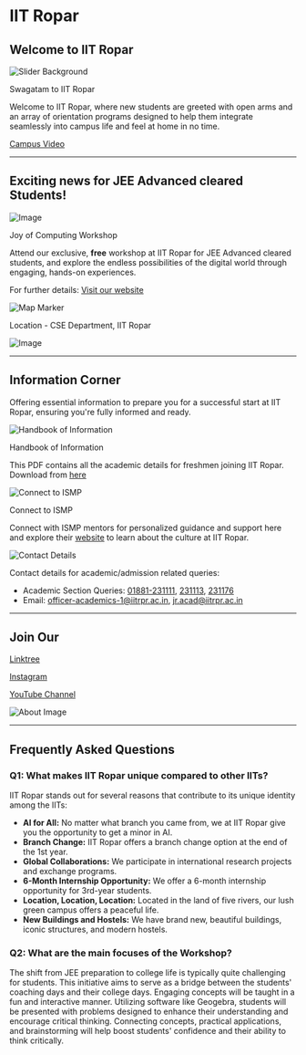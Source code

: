 # IIT Ropar

## Welcome to IIT Ropar

![Slider Background](images/slider-bg3.png)

Swagatam to IIT Ropar

Welcome to IIT Ropar, where new students are greeted with open arms and an array of orientation programs designed to help them integrate seamlessly into campus life and feel at home in no time.

[Campus Video](https://drive.google.com/file/d/1Iq39k0rplGGp_Yc4FM37wGkj0QKrDReW/view)

---

## Exciting news for JEE Advanced cleared Students!

![Image](images/s2.png)

Joy of Computing Workshop

Attend our exclusive, **free** workshop at IIT Ropar for JEE Advanced cleared students, and explore the endless possibilities of the digital world through engaging, hands-on experiences.

For further details: [Visit our website](https://www.iitrpr.ac.in/swagatam/)

![Map Marker](https://www.google.com/maps/place/S.+Ramanujan+Block+-+IIT+Ropar/@30.9688583,76.4750874,18.28z/data=!4m6!3m5!1s0x39055541f9d03931:0xd82463b14ef85ff0!8m2!3d30.9689972!4d76.4756899!16s%2Fg%2F11g22z9t9g?entry=ttu)

Location - CSE Department, IIT Ropar

![Image](images/imgg.png)

---

## Information Corner

Offering essential information to prepare you for a successful start at IIT Ropar, ensuring you're fully informed and ready.

![Handbook of Information](images/s5.png)

Handbook of Information

This PDF contains all the academic details for freshmen joining IIT Ropar. Download from [here](https://www.iitrpr.ac.in/sites/default/files/Handbook-of-Information-AY-2024-25.pdf)

![Connect to ISMP](images/s6.png)

Connect to ISMP

Connect with ISMP mentors for personalized guidance and support here and explore their [website](https://www.iitrpr.ac.in/ismp/) to learn about the culture at IIT Ropar.

![Contact Details](images/s7.png)

Contact details for academic/admission related queries:

- Academic Section Queries: [01881-231111](tel:+91881231111), [231113](tel:+91881231113), [231176](tel:+91881231176)
- Email: [officer-academics-1@iitrpr.ac.in](mailto:officer-academics-1@iitrpr.ac.in), [jr.acad@iitrpr.ac.in](mailto:jr.acad@iitrpr.ac.in)

---

## Join Our

[Linktree](https://linktr.ee/iitropar)

[Instagram](https://www.instagram.com/iit_ropar_official?utm_source=ig_web_button_share_sheet&igsh=ZDNlZDc0MzIxNw==)

[YouTube Channel](https://www.youtube.com/@VidyaVaniIITRopar)

![About Image](images/about-img.jpg)

---

## Frequently Asked Questions

### Q1: What makes IIT Ropar unique compared to other IITs?

IIT Ropar stands out for several reasons that contribute to its unique identity among the IITs:

- **AI for All:** No matter what branch you came from, we at IIT Ropar give you the opportunity to get a minor in AI.
- **Branch Change:** IIT Ropar offers a branch change option at the end of the 1st year.
- **Global Collaborations:** We participate in international research projects and exchange programs.
- **6-Month Internship Opportunity:** We offer a 6-month internship opportunity for 3rd-year students.
- **Location, Location, Location:** Located in the land of five rivers, our lush green campus offers a peaceful life.
- **New Buildings and Hostels:** We have brand new, beautiful buildings, iconic structures, and modern hostels.

### Q2: What are the main focuses of the Workshop?

The shift from JEE preparation to college life is typically quite challenging for students. This initiative aims to serve as a bridge between the students' coaching days and their college days. Engaging concepts will be taught in a fun and interactive manner. Utilizing software like Geogebra, students will be presented with problems designed to enhance their understanding and encourage critical thinking. Connecting concepts, practical applications, and brainstorming will help boost students' confidence and their ability to think critically.
